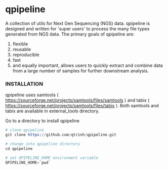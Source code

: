 qpipeline
=========

A collection of utils for Next Gen Sequencing (NGS) data.  qpipeline is designed and written for 'super users' to process the many file types generated from NGS data.  The primary goals of qpipeline are:  
1. flexible
2. reusable
3. reproducible
4. fast
5. and equally important, allows users to quickly extract and combine data from a large number of samples for further downstream analysis.

### INSTALLATION
qpipeline uses samtools ( https://sourceforge.net/projects/samtools/files/samtools ) and tabix ( https://sourceforge.net/projects/samtools/files/tabix ).  Both samtools and tabix are available in external_tools directory.

Go to a directory to install qpipeline
```s
# clone qpipeline 
git clone https://github.com/qtrinh/qpipeline.git

# change into qpipeline directory 
cd qpipeline

# set QPIPELINE_HOME environment variable
QPIPELINE_HOME=`pwd`
```

